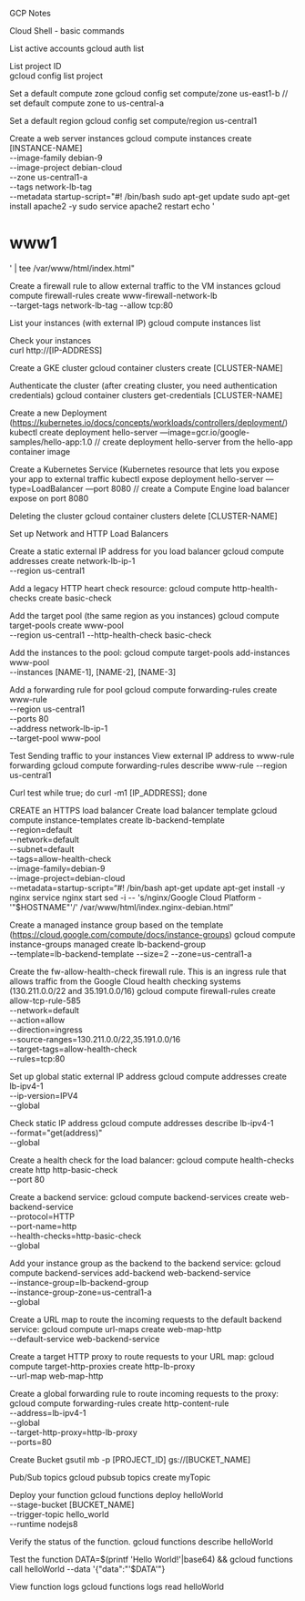 GCP Notes

Cloud Shell - basic commands 

List active accounts
gcloud auth list  

List project ID  
gcloud config list project 

Set a default compute zone 
gcloud config set compute/zone us-east1-b // set default compute zone to us-central-a

Set a default region
gcloud config set compute/region us-central1 


Create a web server instances
gcloud compute instances create [INSTANCE-NAME] \
--image-family debian-9 \
  --image-project debian-cloud \
  --zone us-central1-a \
  --tags network-lb-tag \
  --metadata startup-script="#! /bin/bash
    sudo apt-get update
    sudo apt-get install apache2 -y
    sudo service apache2 restart
    echo '<!doctype html><html><body><h1>www1</h1></body></html>' | tee /var/www/html/index.html"

Create a firewall rule to allow external traffic to the VM instances
gcloud compute firewall-rules create www-firewall-network-lb \
    --target-tags network-lb-tag --allow tcp:80
	 
List your instances (with external IP)
gcloud compute instances list 

Check your instances  
curl http://[IP-ADDRESS]  


Create a GKE cluster
gcloud container clusters create [CLUSTER-NAME] 

Authenticate the cluster (after creating cluster, you need authentication credentials) 
gcloud container clusters get-credentials [CLUSTER-NAME]

Create a new Deployment (https://kubernetes.io/docs/concepts/workloads/controllers/deployment/) 
kubectl create deployment hello-server —image=gcr.io/google-samples/hello-app:1.0 // create deployment hello-server from the hello-app container image

Create a Kubernetes Service (Kubernetes resource that lets you expose your app to external traffic
kubectl expose deployment hello-server —type=LoadBalancer —port 8080 // create a Compute Engine load balancer expose on port 8080 

Deleting the cluster
gcloud container clusters delete [CLUSTER-NAME] 


Set up Network and HTTP Load Balancers

Create a static external IP address for you load balancer
gcloud compute addresses create network-lb-ip-1 \
 --region us-central1

Add a legacy HTTP heart check resource:
gcloud compute http-health-checks create basic-check

Add the target pool (the same region as you instances) 
gcloud compute target-pools create www-pool \
    --region us-central1 --http-health-check basic-check

Add the instances to the pool:
gcloud compute target-pools add-instances www-pool \
    --instances [NAME-1], [NAME-2], [NAME-3]

Add a forwarding rule for pool
gcloud compute forwarding-rules create www-rule \
    --region us-central1 \
    --ports 80 \
    --address network-lb-ip-1 \
    --target-pool www-pool

Test Sending traffic to your instances 
View external IP address to www-rule forwarding 
gcloud compute forwarding-rules describe www-rule --region us-central1

Curl test
while true; do curl -m1 [IP_ADDRESS]; done

CREATE an HTTPS load balancer
Create load balancer template
gcloud compute instance-templates create lb-backend-template \
   --region=default \
   --network=default \
   --subnet=default \
   --tags=allow-health-check \
   --image-family=debian-9 \
   --image-project=debian-cloud \
   --metadata=startup-script=“#! /bin/bash
apt-get update
apt-get install -y nginx
service nginx start
sed -i -- 's/nginx/Google Cloud Platform - '"\$HOSTNAME"'/' /var/www/html/index.nginx-debian.html”

Create a managed instance group based on the template (https://cloud.google.com/compute/docs/instance-groups) 
gcloud compute instance-groups managed create lb-backend-group \
   --template=lb-backend-template --size=2 --zone=us-central1-a

Create the fw-allow-health-check firewall rule. This is an ingress rule that allows traffic from the Google Cloud health checking systems (130.211.0.0/22 and 35.191.0.0/16)
gcloud compute firewall-rules create allow-tcp-rule-585 \
    --network=default \
    --action=allow \
    --direction=ingress \
    --source-ranges=130.211.0.0/22,35.191.0.0/16 \
    --target-tags=allow-health-check \
    --rules=tcp:80

Set up global static external IP address 
gcloud compute addresses create lb-ipv4-1 \
    --ip-version=IPV4 \
    --global

Check static IP address 
gcloud compute addresses describe lb-ipv4-1 \
    --format="get(address)" \
    --global

Create a health check for the load balancer:
gcloud compute health-checks create http http-basic-check \
    --port 80

Create a backend service:
gcloud compute backend-services create web-backend-service \
    --protocol=HTTP \
    --port-name=http \
    --health-checks=http-basic-check \
    --global

Add your instance group as the backend to the backend service:
gcloud compute backend-services add-backend web-backend-service \
    --instance-group=lb-backend-group \
    --instance-group-zone=us-central1-a \
    --global

Create a URL map to route the incoming requests to the default backend service:
gcloud compute url-maps create web-map-http \
    --default-service web-backend-service

Create a target HTTP proxy to route requests to your URL map:
gcloud compute target-http-proxies create http-lb-proxy \
    --url-map web-map-http

Create a global forwarding rule to route incoming requests to the proxy:
gcloud compute forwarding-rules create http-content-rule \
    --address=lb-ipv4-1\
    --global \
    --target-http-proxy=http-lb-proxy \
    --ports=80


Create Bucket 
gsutil mb -p [PROJECT_ID] gs://[BUCKET_NAME]


Pub/Sub topics
gcloud pubsub topics create myTopic

Deploy your function
gcloud functions deploy helloWorld \
  --stage-bucket [BUCKET_NAME] \
  --trigger-topic hello_world \
  --runtime nodejs8

Verify the status of the function.
gcloud functions describe helloWorld

Test the function
DATA=$(printf 'Hello World!'|base64) && gcloud functions call helloWorld --data '{"data":"'$DATA'"}

View function logs 
gcloud functions logs read helloWorld




